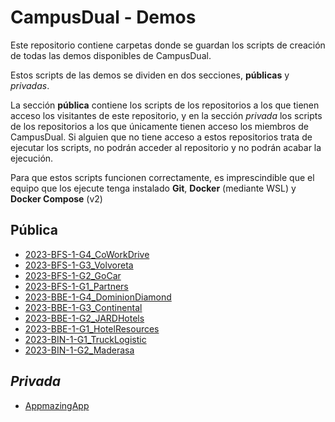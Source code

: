 # CampusDual - Demos
Este repositorio contiene carpetas donde se guardan los scripts de creación de todas las demos disponibles de CampusDual.

Estos scripts de las demos se dividen en dos secciones, **públicas** y *privadas*.

La sección **pública** contiene los scripts de los repositorios a los que tienen acceso los visitantes de este repositorio, y en la sección *privada* los scripts de los repositorios a los que únicamente tienen acceso los miembros de CampusDual. Si alguien que no tiene acceso a estos repositorios trata de ejecutar los scripts, no podrán acceder al repositorio y no podrán acabar la ejecución.

Para que estos scripts funcionen correctamente, es imprescindible que el equipo que los ejecute tenga instalado **Git**, **Docker** (mediante WSL) y **Docker Compose** (v2)

## Pública
* [2023-BFS-1-G4_CoWorkDrive](./public/2023-BFS-1-G4_CoWorkDrive)
* [2023-BFS-1-G3_Volvoreta](./public/2023-BFS-1-G3_Volvoreta)
* [2023-BFS-1-G2_GoCar](./public/2023-BFS-1-G2_GoCar)
* [2023-BFS-1-G1_Partners](./public/2023-BFS-1-G1_Partners)
* [2023-BBE-1-G4_DominionDiamond](./public/2023-BBE-1-G4_DominionDiamond)
* [2023-BBE-1-G3_Continental](./public/2023-BBE-1-G3_Continental)
* [2023-BBE-1-G2_JARDHotels](./public/2023-BBE-1-G2_JARDHotels)
* [2023-BBE-1-G1_HotelResources](./public/2023-BBE-1-G1_HotelResources)
* [2023-BIN-1-G1_TruckLogistic](./public/2023-BIN-1-G1_TruckLogistic)
* [2023-BIN-1-G2_Maderasa](./public/2023-BIN-1-G2_Maderasa)
## *Privada*
* [AppmazingApp](./private/appmazing-app)
